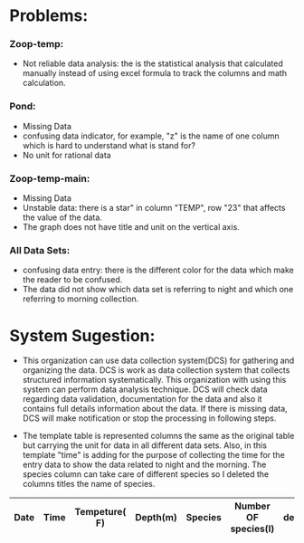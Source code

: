 # Problems:
### Zoop-temp:
* Not reliable data analysis: the is the statistical analysis that calculated manually instead of using excel formula to track the columns  and math calculation.
### Pond:
* Missing Data
* confusing data indicator, for example, "z" is the name of one column which is hard to understand what is stand for?
* No unit for rational data
### Zoop-temp-main:
* Missing Data
* Unstable data: there is a star" in column "TEMP", row "23" that affects the value of the data.
* The graph does not have title and unit on the vertical axis.
### All Data Sets:
* confusing data entry: there is the different color for the data which make the reader to be confused.
* The data did not show which data set is referring to night and which one referring to morning collection.


# System Sugestion:

* This organization can use data collection system(DCS) for gathering and organizing the data. DCS is work as data collection system that collects structured information systematically. This organization with using this system can perform data analysis technique. DCS will check data regarding data validation, documentation for the data and also it contains full details information about the data. If there is missing data, DCS will make notification or stop the processing in following steps.
 
* The template table is represented columns the same as the original table but carrying the unit for data in all different data sets. Also, in this template "time" is adding for the purpose of collecting the time for the entry data to show the data related to night and the morning. The species column can take care of different species so I deleted the columns titles the name of species.


| Date | Time | Tempeture( F) | Depth(m) | Species | Number OF species(l) | density(mm) | Colony Diameter(ml) | Chlorophyll a | ColonySize(mm) |
|------|------|---------------|----------|---------|----------------------|-------------|---------------------|---------------|----------------|
